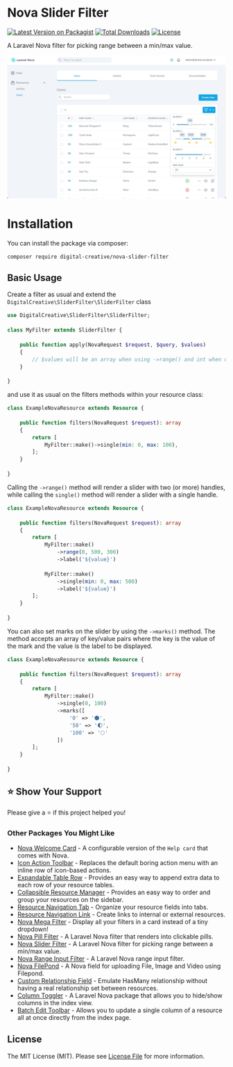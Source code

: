 # Nova Slider Filter

[![Latest Version on Packagist](https://img.shields.io/packagist/v/digital-creative/nova-slider-filter)](https://packagist.org/packages/digital-creative/nova-slider-filter)
[![Total Downloads](https://img.shields.io/packagist/dt/digital-creative/nova-slider-filter)](https://packagist.org/packages/digital-creative/nova-slider-filter)
[![License](https://img.shields.io/packagist/l/digital-creative/nova-slider-filter)](https://github.com/dcasia/nova-slider-filter/blob/master/LICENSE)

A Laravel Nova filter for picking range between a min/max value.

<picture>
  <source media="(prefers-color-scheme: dark)" srcset="https://raw.githubusercontent.com/dcasia/nova-slider-filter/main/screenshots/dark.png">
  <img alt="SliderFilter in Action" src="https://raw.githubusercontent.com/dcasia/nova-slider-filter/main/screenshots/light.png">
</picture>

# Installation

You can install the package via composer:

```shell
composer require digital-creative/nova-slider-filter
```

## Basic Usage

Create a filter as usual and extend the `DigitalCreative\SliderFilter\SliderFilter` class

```php
use DigitalCreative\SliderFilter\SliderFilter;

class MyFilter extends SliderFilter {

    public function apply(NovaRequest $request, $query, $values)
    {
        // $values will be an array when using ->range() and int when using ->single()
    }
    
}
```

and use it as usual on the filters methods within your resource class:

```php
class ExampleNovaResource extends Resource {

    public function filters(NovaRequest $request): array
    {
        return [
            MyFilter::make()->single(min: 0, max: 100),
        ];
    }

}
```

Calling the `->range()` method will render a slider with two (or more) handles, while calling the `single()` method will render a slider with a single handle.

```php
class ExampleNovaResource extends Resource {

    public function filters(NovaRequest $request): array
    {
        return [
            MyFilter::make()
                ->range(0, 500, 300)
                ->label('${value}')
                
            MyFilter::make()
                ->single(min: 0, max: 500)
                ->label('${value}')
        ];
    }

}
```

You can also set marks on the slider by using the `->marks()` method. The method accepts an array of key/value pairs where the key is the value of the mark and the value is the label to be displayed.

```php
class ExampleNovaResource extends Resource {

    public function filters(NovaRequest $request): array
    {
        return [
            MyFilter::make()
                ->single(0, 100)
                ->marks([
                    '0' => '🌑',
                    '50' => '🌓',
                    '100' => '🌕'
                ])
        ];
    }

}
```

## ⭐️ Show Your Support

Please give a ⭐️ if this project helped you!

### Other Packages You Might Like

- [Nova Welcome Card](https://github.com/dcasia/nova-welcome-card) - A configurable version of the `Help card` that comes with Nova.
- [Icon Action Toolbar](https://github.com/dcasia/icon-action-toolbar) - Replaces the default boring action menu with an inline row of icon-based actions.
- [Expandable Table Row](https://github.com/dcasia/expandable-table-row) - Provides an easy way to append extra data to each row of your resource tables.
- [Collapsible Resource Manager](https://github.com/dcasia/collapsible-resource-manager) - Provides an easy way to order and group your resources on the sidebar.
- [Resource Navigation Tab](https://github.com/dcasia/resource-navigation-tab) - Organize your resource fields into tabs.
- [Resource Navigation Link](https://github.com/dcasia/resource-navigation-link) - Create links to internal or external resources.
- [Nova Mega Filter](https://github.com/dcasia/nova-mega-filter) - Display all your filters in a card instead of a tiny dropdown!
- [Nova Pill Filter](https://github.com/dcasia/nova-pill-filter) - A Laravel Nova filter that renders into clickable pills.
- [Nova Slider Filter](https://github.com/dcasia/nova-slider-filter) - A Laravel Nova filter for picking range between a min/max value.
- [Nova Range Input Filter](https://github.com/dcasia/nova-range-input-filter) - A Laravel Nova range input filter.
- [Nova FilePond](https://github.com/dcasia/nova-filepond) - A Nova field for uploading File, Image and Video using Filepond.
- [Custom Relationship Field](https://github.com/dcasia/custom-relationship-field) - Emulate HasMany relationship without having a real relationship set between resources.
- [Column Toggler](https://github.com/dcasia/column-toggler) - A Laravel Nova package that allows you to hide/show columns in the index view.
- [Batch Edit Toolbar](https://github.com/dcasia/batch-edit-toolbar) - Allows you to update a single column of a resource all at once directly from the index page.

## License

The MIT License (MIT). Please see [License File](https://raw.githubusercontent.com/dcasia/nova-slider-filter/master/LICENSE) for more information.
